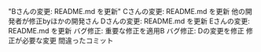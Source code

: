"Bさんの変更: README.md を更新" 
Cさんの変更: README.md を更新
他の開発者が修正byほかの開発さん
Dさんの変更: README.md を更新
Eさんの変更: README.md を更新
バグ修正: 重要な修正を適用B
バグ修正: Dの変更を修正
修正が必要な変更
間違ったコミット